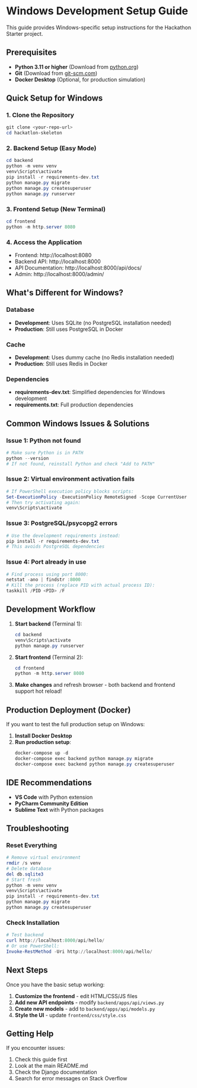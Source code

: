# Windows Development Setup Guide

This guide provides Windows-specific setup instructions for the Hackathon Starter project.

## Prerequisites

- **Python 3.11 or higher** (Download from [python.org](https://www.python.org/downloads/))
- **Git** (Download from [git-scm.com](https://git-scm.com/))
- **Docker Desktop** (Optional, for production simulation)

## Quick Setup for Windows

### 1. Clone the Repository

```powershell
git clone <your-repo-url>
cd hackatlon-skeleton
```

### 2. Backend Setup (Easy Mode)

```powershell
cd backend
python -m venv venv
venv\Scripts\activate
pip install -r requirements-dev.txt
python manage.py migrate
python manage.py createsuperuser
python manage.py runserver
```

### 3. Frontend Setup (New Terminal)

```powershell
cd frontend
python -m http.server 8080
```

### 4. Access the Application

- Frontend: http://localhost:8080
- Backend API: http://localhost:8000
- API Documentation: http://localhost:8000/api/docs/
- Admin: http://localhost:8000/admin/

## What's Different for Windows?

### Database
- **Development**: Uses SQLite (no PostgreSQL installation needed)
- **Production**: Still uses PostgreSQL in Docker

### Cache
- **Development**: Uses dummy cache (no Redis installation needed)
- **Production**: Still uses Redis in Docker

### Dependencies
- **requirements-dev.txt**: Simplified dependencies for Windows development
- **requirements.txt**: Full production dependencies

## Common Windows Issues & Solutions

### Issue 1: Python not found
```powershell
# Make sure Python is in PATH
python --version
# If not found, reinstall Python and check "Add to PATH"
```

### Issue 2: Virtual environment activation fails
```powershell
# If PowerShell execution policy blocks scripts:
Set-ExecutionPolicy -ExecutionPolicy RemoteSigned -Scope CurrentUser
# Then try activating again:
venv\Scripts\activate
```

### Issue 3: PostgreSQL/psycopg2 errors
```powershell
# Use the development requirements instead:
pip install -r requirements-dev.txt
# This avoids PostgreSQL dependencies
```

### Issue 4: Port already in use
```powershell
# Find process using port 8000:
netstat -ano | findstr :8000
# Kill the process (replace PID with actual process ID):
taskkill /PID <PID> /F
```

## Development Workflow

1. **Start backend** (Terminal 1):
   ```powershell
   cd backend
   venv\Scripts\activate
   python manage.py runserver
   ```

2. **Start frontend** (Terminal 2):
   ```powershell
   cd frontend
   python -m http.server 8080
   ```

3. **Make changes** and refresh browser - both backend and frontend support hot reload!

## Production Deployment (Docker)

If you want to test the full production setup on Windows:

1. **Install Docker Desktop**
2. **Run production setup**:
   ```powershell
   docker-compose up -d
   docker-compose exec backend python manage.py migrate
   docker-compose exec backend python manage.py createsuperuser
   ```

## IDE Recommendations

- **VS Code** with Python extension
- **PyCharm Community Edition**
- **Sublime Text** with Python packages

## Troubleshooting

### Reset Everything
```powershell
# Remove virtual environment
rmdir /s venv
# Delete database
del db.sqlite3
# Start fresh
python -m venv venv
venv\Scripts\activate
pip install -r requirements-dev.txt
python manage.py migrate
python manage.py createsuperuser
```

### Check Installation
```powershell
# Test backend
curl http://localhost:8000/api/hello/
# Or use PowerShell:
Invoke-RestMethod -Uri http://localhost:8000/api/hello/
```

## Next Steps

Once you have the basic setup working:

1. **Customize the frontend** - edit HTML/CSS/JS files
2. **Add new API endpoints** - modify `backend/apps/api/views.py`
3. **Create new models** - add to `backend/apps/api/models.py`
4. **Style the UI** - update `frontend/css/style.css`

## Getting Help

If you encounter issues:
1. Check this guide first
2. Look at the main README.md
3. Check the Django documentation
4. Search for error messages on Stack Overflow
